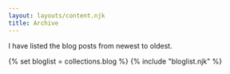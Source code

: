 ```yaml
---
layout: layouts/content.njk
title: Archive
---
```


I have listed the blog posts from newest to oldest.

{% set bloglist = collections.blog %} {% include "bloglist.njk" %}
